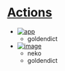 # [Actions](https://github.com/seyoungsong/actions/actions)

- [![app](https://github.com/seyoungsong/actions/actions/workflows/app.yml/badge.svg)](https://github.com/seyoungsong/actions/actions/workflows/app.yml)
  - goldendict
- [![image](https://github.com/seyoungsong/actions/actions/workflows/image.yml/badge.svg)](https://github.com/seyoungsong/actions/actions/workflows/image.yml)
  - neko
  - goldendict
